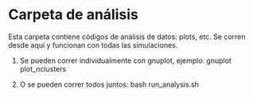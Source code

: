 # Carpeta de análisis

Esta carpeta contiene códigos de análisis de datos: plots, etc. Se corren desde aquí y funcionan con todas las simulaciones.

1. Se pueden correr individualmente con gnuplot, ejemplo: gnuplot plot_nclusters

1. O se pueden correr todos juntos: bash run_analysis.sh

